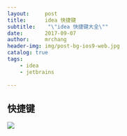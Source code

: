 ```yaml
---
layout:     post
title:      idea 快捷键
subtitle:    "\"idea 快捷键大全\""
date:       2017-09-07
author:     mrchang
header-img: img/post-bg-ios9-web.jpg
catalog: true
tags:
    - idea
    - jetbrains
   
---
```


## 快捷键
![](https://cdn-blog.oss-cn-beijing.aliyuncs.com/17-9-7/57686074.jpg)